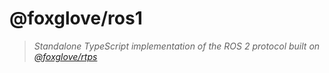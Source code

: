 # @foxglove/ros1

> _Standalone TypeScript implementation of the ROS 2 protocol built on [@foxglove/rtps](https://github.com/foxglove/rtps)_
